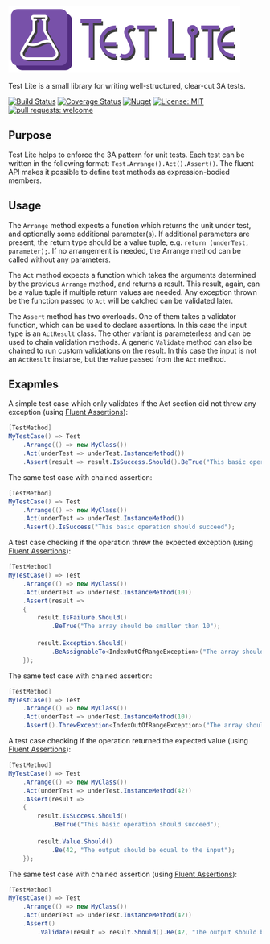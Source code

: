![RedisLite](https://raw.githubusercontent.com/balazs-kis/test-lite/master/Logo/logo-title.png)

Test Lite is a small library for writing well-structured, clear-cut 3A tests.

[![Build Status](https://travis-ci.org/balazs-kis/test-lite.svg?branch=master)](https://travis-ci.org/balazs-kis/test-lite)
[![Coverage Status](https://coveralls.io/repos/github/balazs-kis/test-lite/badge.svg?branch=master)](https://coveralls.io/github/balazs-kis/test-lite?branch=master)
[![Nuget](https://img.shields.io/nuget/v/TestLite)](https://www.nuget.org/packages/TestLite)
[![License: MIT](https://img.shields.io/badge/License-MIT-yellow.svg)](https://opensource.org/licenses/MIT)
[![pull requests: welcome](https://img.shields.io/badge/pull%20requests-welcome-brightgreen)](https://github.com/balazs-kis/redis-lite/fork)


## Purpose

Test Lite helps to enforce the 3A pattern for unit tests. Each test can be written in the following format: `Test.Arrange().Act().Assert()`. The fluent API makes it possible to define test methods as expression-bodied members.


## Usage

The `Arrange` method expects a function which returns the unit under test, and optionally some additional parameter(s). If additional parameters are present, the return type should be a value tuple, e.g. `return (underTest, parameter);`. If no arrangement is needed, the Arrange method can be called without any parameters.

The `Act` method expects a function which takes the arguments determined by the previous `Arrange` method, and returns a result. This result, again, can be a value tuple if multiple return values are needed. Any exception thrown be the function passed to `Act` will be catched can be validated later.

The `Assert` method has two overloads. One of them takes a validator function, which can be used to declare assertions. In this case the input type is an `ActResult` class. The other variant is parameterless and can be used to chain validation methods. A generic `Validate` method can also be chained to run custom validations on the result. In this case the input is not an `ActResult` instanse, but the value passed from the `Act` method.


## Exapmles

A simple test case which only validates if the Act section did not threw any exception (using [Fluent Assertions](https://fluentassertions.com/)):
```csharp
[TestMethod]
MyTestCase() => Test
    .Arrange(() => new MyClass())
    .Act(underTest => underTest.InstanceMethod())
    .Assert(result => result.IsSuccess.Should().BeTrue("This basic operation should succeed"));
```

The same test case with chained assertion:
```csharp
[TestMethod]
MyTestCase() => Test
    .Arrange(() => new MyClass())
    .Act(underTest => underTest.InstanceMethod())
    .Assert().IsSuccess("This basic operation should succeed");
```

A test case checking if the operation threw the expected exception (using [Fluent Assertions](https://fluentassertions.com/)):
```csharp
[TestMethod]
MyTestCase() => Test
    .Arrange(() => new MyClass())
    .Act(underTest => underTest.InstanceMethod(10))
    .Assert(result => 
    {
        result.IsFailure.Should()
            .BeTrue("The array should be smaller than 10");

        result.Exception.Should()
            .BeAssignableTo<IndexOutOfRangeException>("The array should be smaller than 10");
    });
```

The same test case with chained assertion:
```csharp
[TestMethod]
MyTestCase() => Test
    .Arrange(() => new MyClass())
    .Act(underTest => underTest.InstanceMethod(10))
    .Assert().ThrewException<IndexOutOfRangeException>("The array should be smaller than 10");
```

A test case checking if the operation returned the expected value (using [Fluent Assertions](https://fluentassertions.com/)):
```csharp
[TestMethod]
MyTestCase() => Test
    .Arrange(() => new MyClass())
    .Act(underTest => underTest.InstanceMethod(42))
    .Assert(result => 
    {
        result.IsSuccess.Should()
            .BeTrue("This basic operation should succeed");

        result.Value.Should()
            .Be(42, "The output should be equal to the input");
    });
```

The same test case with chained assertion (using [Fluent Assertions](https://fluentassertions.com/)):
```csharp
[TestMethod]
MyTestCase() => Test
    .Arrange(() => new MyClass())
    .Act(underTest => underTest.InstanceMethod(42))
    .Assert()
        .Validate(result => result.Should().Be(42, "The output should be equal to the input"));
```
